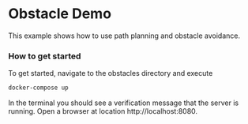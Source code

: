 # Obstacle Demo

This example shows how to use path planning and obstacle avoidance.

### How to get started

To get started, navigate to the obstacles directory and execute

```bash
docker-compose up
```

In the terminal you should see a verification message that the server is running.
Open a browser at location http://localhost:8080.
